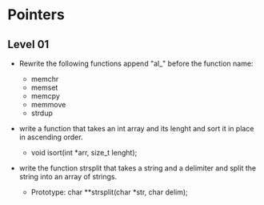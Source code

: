 # Pointers

## Level 01

* Rewrite the following functions append "al_" before the function name:
    * memchr
    * memset
    * memcpy
    * memmove
    * strdup

* write a function that takes an int array and its lenght and sort it in place in ascending order.
    * void isort(int *arr, size_t lenght);

* write the function strsplit that takes a string and a delimiter and split the string into an array of strings.
    * Prototype: char **strsplit(char *str, char delim);
